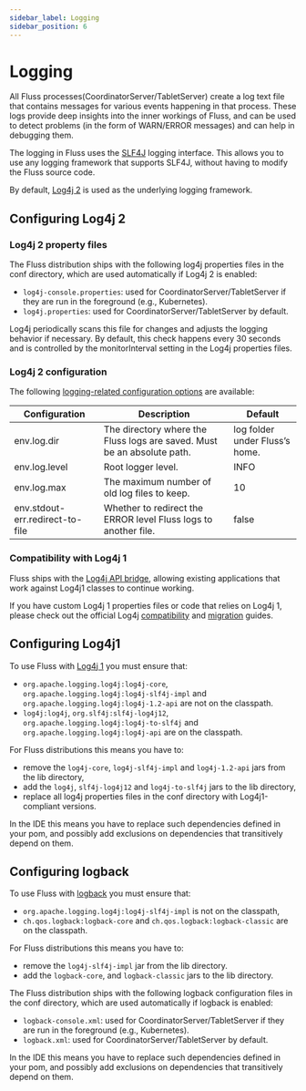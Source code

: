 ```yaml
---
sidebar_label: Logging
sidebar_position: 6
---
```


# Logging

All Fluss processes(CoordinatorServer/TabletServer) create a log text file that contains messages for various events happening in that process. These logs provide deep insights into the inner workings of Fluss, and can be used to detect problems (in the form of WARN/ERROR messages) and can help in debugging them.

The logging in Fluss uses the [SLF4J](http://www.slf4j.org/) logging interface. This allows you to use any logging framework that supports SLF4J, without having to modify the Fluss source code.

By default, [Log4j 2](https://logging.apache.org/log4j/2.x/index.html) is used as the underlying logging framework.

## Configuring Log4j 2
### Log4j 2 property files
The Fluss distribution ships with the following log4j properties files in the conf directory, which are used automatically if Log4j 2 is enabled:
* `log4j-console.properties`: used for CoordinatorServer/TabletServer if they are run in the foreground (e.g., Kubernetes).
* `log4j.properties`: used for CoordinatorServer/TabletServer by default.

Log4j periodically scans this file for changes and adjusts the logging behavior if necessary. By default, this check happens every 30 seconds and is controlled by the monitorInterval setting in the Log4j properties files.


### Log4j 2 configuration
The following [logging-related configuration options](./configuration.md) are available:

| Configuration                   | Description                                                             | Default                        |
|---------------------------------|-------------------------------------------------------------------------|--------------------------------|
| env.log.dir                     | The directory where the Fluss logs are saved. Must be an absolute path. | log folder under Fluss’s home. |
| env.log.level                   | Root logger level.                                                      | INFO                           |
| env.log.max                     | The maximum number of old log files to keep.                            | 10                             |
| env.stdout-err.redirect-to-file | Whether to redirect the ERROR level Fluss logs to another file.         | false                          |

### Compatibility with Log4j 1
Fluss ships with the [Log4j API bridge](https://logging.apache.org/log4j/log4j-2.2/log4j-1.2-api/index.html), allowing existing applications that work against Log4j1 classes to continue working.

If you have custom Log4j 1 properties files or code that relies on Log4j 1, please check out the official Log4j [compatibility](https://logging.apache.org/log4j/2.x/manual/compatibility.html) and [migration](https://logging.apache.org/log4j/2.x/manual/migration.html) guides.

## Configuring Log4j1
To use Fluss with [Log4j 1](https://logging.apache.org/log4j/1.2/) you must ensure that:
* `org.apache.logging.log4j:log4j-core`, `org.apache.logging.log4j:log4j-slf4j-impl` and `org.apache.logging.log4j:log4j-1.2-api` are not on the classpath.
* `log4j:log4j`, `org.slf4j:slf4j-log4j12`, `org.apache.logging.log4j:log4j-to-slf4j` and `org.apache.logging.log4j:log4j-api` are on the classpath.

For Fluss distributions this means you have to:
* remove the `log4j-core`, `log4j-slf4j-impl` and `log4j-1.2-api` jars from the lib directory,
* add the `log4j`, `slf4j-log4j12` and `log4j-to-slf4j` jars to the lib directory,
* replace all log4j properties files in the conf directory with Log4j1-compliant versions.

In the IDE this means you have to replace such dependencies defined in your pom, and possibly add exclusions on dependencies that transitively depend on them.

## Configuring logback
To use Fluss with [logback](https://logback.qos.ch/) you must ensure that:
* `org.apache.logging.log4j:log4j-slf4j-impl` is not on the classpath,
* `ch.qos.logback:logback-core` and `ch.qos.logback:logback-classic` are on the classpath.

For Fluss distributions this means you have to:
* remove the `log4j-slf4j-impl` jar from the lib directory.
* add the `logback-core`, and `logback-classic` jars to the lib directory.

The Fluss distribution ships with the following logback configuration files in the conf directory, which are used automatically if logback is enabled:
* `logback-console.xml`: used for CoordinatorServer/TabletServer if they are run in the foreground (e.g., Kubernetes).
* `logback.xml`: used for CoordinatorServer/TabletServer by default.

In the IDE this means you have to replace such dependencies defined in your pom, and possibly add exclusions on dependencies that transitively depend on them.


